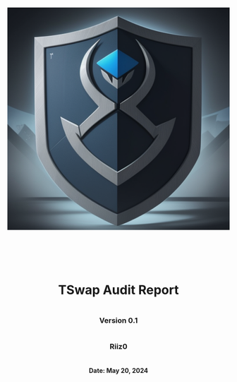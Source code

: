 <!DOCTYPE html>
<html>
<head>
<style>
    .full-page {
        width:  100%;
        height:  100vh; /* This will make the div take up the full viewport height */
        display: flex;
        flex-direction: column;
        justify-content: center;
        align-items: center;
    }
    .full-page img {
        max-width:  200;
        max-height:  200;
        margin-bottom: 5rem;
    }
    .full-page div{
        display: flex;
        flex-direction: column;
        justify-content: center;
        align-items: center;
    }
</style>
</head>
<body>

<div class="full-page">
    <img src="./logo.png" alt="Logo">
    <div>
    <h1>TSwap Audit Report</h1>
    <h3>Version 0.1</h2>
    <h3>Riiz0</h3>
    <h4>Date: May 20, 2024
    </div>
</div>

</body>
</html>

<!-- Your report starts here! -->
# TSwap Audit Report

Prepared by:
- Shawn Rizo

Lead Auditor(s):
- Shawn Rizo

Assisting Auditors:
- None

<div style="page-break-after: always;"></div>

# Table of Contents
- [TSwap Audit Report](#tswap-audit-report)
- [Table of Contents](#table-of-contents)
- [About Shawn Rizo](#about-shawn-rizo)
- [Disclaimer](#disclaimer)
- [Risk Classification](#risk-classification)
- [Audit Details](#audit-details)
  - [Scope](#scope)
- [Protocol Summary](#protocol-summary)
  - [Roles](#roles)
- [Executive Summary](#executive-summary)
  - [Issues found](#issues-found)
- [Findings](#findings)
  - [High](#high)
    - [\[H-1\] Incorrect fee calculation in `TSwapPool::getInputAmountBasedOnOutput` casuses protocol to take too many tokens from users, resulting in lost fees](#h-1-incorrect-fee-calculation-in-tswappoolgetinputamountbasedonoutput-casuses-protocol-to-take-too-many-tokens-from-users-resulting-in-lost-fees)
    - [\[H-2\] Lack of slippage protection in swapExactOutput function](#h-2-lack-of-slippage-protection-in-swapexactoutput-function)
    - [\[H-3\] `TSwapPool::sellPoolTokens` mismatches input and output tokens causing users to receive the incorrect amount of tokens](#h-3-tswappoolsellpooltokens-mismatches-input-and-output-tokens-causing-users-to-receive-the-incorrect-amount-of-tokens)
    - [\[H-4\] In `TSwapPool::_swap` the extra tokens given to users after every `swapCount` breaks the protocol invariant of `x * y = k`](#h-4-in-tswappool_swap-the-extra-tokens-given-to-users-after-every-swapcount-breaks-the-protocol-invariant-of-x--y--k)
  - [Medium](#medium)
    - [\[M-1\] `TSwapPool::deposit` is missing deadline check causing transactions to complete even after the deadline](#m-1-tswappooldeposit-is-missing-deadline-check-causing-transactions-to-complete-even-after-the-deadline)
  - [Low](#low)
    - [\[L-1\] `TSwapPool::LiquidityAdded` event has parameters out of order](#l-1-tswappoolliquidityadded-event-has-parameters-out-of-order)
    - [\[L-2\] Default value returned by `TSwapPool::swapExactInput` results incorrect return value given](#l-2-default-value-returned-by-tswappoolswapexactinput-results-incorrect-return-value-given)
  - [Informational](#informational)
    - [\[I-1\] `PoolFactory::PoolFactory__PoolAlreadyExists` is not used and should be removed](#i-1-poolfactorypoolfactory__poolalreadyexists-is-not-used-and-should-be-removed)
    - [\[I-2\] Event PoolCreated in `PoolFactory` \& `TSwapPool` should have indexed events](#i-2-event-poolcreated-in-poolfactory--tswappool-should-have-indexed-events)
    - [\[I-3\] `.name()` should be `.symbol()` in `PoolFactory::createPool` function](#i-3-name-should-be-symbol-in-poolfactorycreatepool-function)
  - [\[I-4\] In the `TSwapPool` Contructor check for zero address](#i-4-in-the-tswappool-contructor-check-for-zero-address)
    - [\[I-5\] `MINIMUM_WETH_LIQUIDITY` is a constant and therefore not required to be emitted in revert `TSwapPool::deposit`](#i-5-minimum_weth_liquidity-is-a-constant-and-therefore-not-required-to-be-emitted-in-revert-tswappooldeposit)
    - [\[I-6\] Define and use `constant` variables instead of using literals or magic numbers](#i-6-define-and-use-constant-variables-instead-of-using-literals-or-magic-numbers)
    - [\[I-7\] Restructure order following CEI](#i-7-restructure-order-following-cei)
    - [\[I-8\] Missing natspec for `TSwapPool::swapExactInput` function](#i-8-missing-natspec-for-tswappoolswapexactinput-function)
    - [\[I-9\] `public` functions not used internally could be marked `external`](#i-9-public-functions-not-used-internally-could-be-marked-external)
    - [\[I-10\] PUSH0 is not supported by all chains](#i-10-push0-is-not-supported-by-all-chains)
  - [Gas](#gas)
    - [\[G-1\] Variable `uint256 poolTokenReserves` in `TSwapPool::deposit` funciton is not used/not needed](#g-1-variable-uint256-pooltokenreserves-in-tswappooldeposit-funciton-is-not-usednot-needed)

<div style="page-break-after: always;"></div>


# About Shawn Rizo

I am a seasoned Smart Contract Engineer, adept at utilizing agile methodologies to deliver comprehensive insights and high-level overviews of blockchain projects. Specialized in developing and deploying decentralized applications (DApps) on Ethereum and EVM compatible chains. Expertise in Solidity, and security auditing, leading to a significant reduction in vulnerabilities through the strategic use of Foundry and Security Tools like Slither and Aderyn.

# Disclaimer

The Riiz0 team makes all effort to find as many vulnerabilities in the code in the given time period, but holds no responsibilities for the the findings provided in this document. A security audit by the team is not an endorsement of the underlying business or product. The audit was time-boxed and the review of the code was solely on the security aspects of the solidity implementation of the contracts.

# Risk Classification

|            |        | Impact |        |     |
| ---------- | ------ | ------ | ------ | --- |
|            |        | High   | Medium | Low |
|            | High   | H      | H/M    | M   |
| Likelihood | Medium | H/M    | M      | M/L |
|            | Low    | M      | M/L    | L   |

We use the [CodeHawks](https://docs.codehawks.com/hawks-auditors/how-to-evaluate-a-finding-severity) severity matrix to determine severity. See the documentation for more details.

# Audit Details 

The findings described in this document correspond the following commit hash:
```
e643a8d4c2c802490976b538dd009b351b1c8dda
```

## Scope 

```
./src/
#-- PoolFactory.sol
#-- TSwapPool.sol
```

# Protocol Summary 

The TSwap project aims to offer a decentralized platform for users to trade assets among themselves at equitable prices, functioning as a Decentralized Exchange (DEX). Unlike traditional exchanges that rely on order books, TSwap operates as an Automated Market Maker (AMM), utilizing pools of assets. This model is akin to platforms like Uniswap, emphasizing a permissionless trading environment where participants can swap tokens directly through liquidity pools. 

## Roles

- Liquidity Providers: Users who have liquidity deposited into the pools.
- Users: Users who want to swap tokens.

# Executive Summary
## Issues found

| Severity | Number of issues found |
| -------- | ---------------------- |
| High     | 4                      |
| Medium   | 1                      |
| Low      | 2                      |
| Info     | 10                     |
| Gas      | 1                      |
| Total    | 18                     |

# Findings
## High
### [H-1] Incorrect fee calculation in `TSwapPool::getInputAmountBasedOnOutput` casuses protocol to take too many tokens from users, resulting in lost fees

**Description:** The `getInputAmountBasedOnOutput` function is intended to calculate the amoun of tokens a user should deposit given an amount of tokens of output tokens. However, the function currently miscalculates the resulting amount. When calculating the fee, it scales the amount by 10_000 instead of 1_000.

**Impact:** Protocol takes more fees than expected from users.

**Proof of Concept:** The provided code snippet highlights the incorrect calculation in the getInputAmountBasedOnOutput function:

<div style="page-break-after: always;"></div>

```javascript
function testFlawedSwapExactOutput() public {
    uint256 initialLiquidity = 100e18;
    vm.startPrank(liquidityProvider);
    weth.approve(address(pool), initialLiquidity);
    poolToken.approve(address(pool), initialLiquidity);

    pool.deposit({
        wethToDeposit: initialLiquidity,
        minimumLiquidityTokensToMint: 0,
        maximumPoolTokensToDeposit: initialLiquidity,
        deadline: uint64(block.timestamp)
    });
    vm.stopPrank();

    // User has 11 pool tokens
    address someUser = makeAddr("someUser");
    uint256 userInitialPoolTokenBalance = 11e18;
    poolToken.mint(someUser, userInitialPoolTokenBalance);
    vm.startPrank(someUser);
    
    // Users buys 1 WETH from the pool, paying with pool tokens
    poolToken.approve(address(pool), type(uint256).max);
    pool.swapExactOutput(
        poolToken,
        weth,
        1 ether,
        uint64(block.timestamp)
    );

    // Initial liquidity was 1:1, so user should have paid ~1 pool token
    // However, it spent much more than that. The user started with 11 tokens, and now only has less than 1.
    assertLt(poolToken.balanceOf(someUser), 1 ether);
    vm.stopPrank();

    // The liquidity provider can rug all funds from the pool now,
    // including those deposited by user.
    vm.startPrank(liquidityProvider);
    pool.withdraw(
        pool.balanceOf(liquidityProvider),
        1, // minWethToWithdraw
        1, // minPoolTokensToWithdraw
        uint64(block.timestamp)
    );

    assertEq(weth.balanceOf(address(pool)), 0);
    assertEq(poolToken.balanceOf(address(pool)), 0);
}
```

**Recommended Mitigation:** Avoid using magic numbers like "1000" and "10000", instead make constant variables to avoid inputting incorrect values or do the following code snippet:
```diff
    function getInputAmountBasedOnOutput(
        uint256 outputAmount,
        uint256 inputReserves,
        uint256 outputReserves
    )
        public
        pure
        revertIfZero(outputAmount)
        revertIfZero(outputReserves)
        returns (uint256 inputAmount)
    {
-        return ((inputReserves * outputAmount) * 10_000) / ((outputReserves - outputAmount) * 997);
+        return ((inputReserves * outputAmount) * 1_000) / ((outputReserves - outputAmount) * 997);
    }
```

### [H-2] Lack of slippage protection in swapExactOutput function

**Description:** The swapExactOutput function does not include any sort of slippage protection to protect user funds that swap tokens in the pool. Similar to what is done in the swapExactInput function, it should include a parameter (e.g., maxInputAmount) that allows callers to specify the maximum amount of tokens they're willing to pay in their trades.

**Impact:** If market conditions change before the transaciton processes, the user could get a much worse swap.

**Proof of Concept:** 
1. The price of 1 WETH right now is 1,000 USDC
2. User inputs a `swapExactOutput` looking for 1 WETH
   1. inputToken = USDC
   2. outputToken = WETH
   3. outputAmount = 1
   4. deadline = whatever
3. The function does not offer a maxInput amount
4. As the transaction is pending in the mempool, the market changes! And the price moves HUGE -> 1 WETH is now 10,000 USDC. 10x more than the user expected
5. The transaction completes, but the user sent the protocol 10,000 USDC instead of the expected 1,000 USDC 

**Recommended Mitigation:** We should include a `maxInputAmount` so the user only has to spend up to a specific amount, and can predict how much they will spend on the protocol. 
<div style="page-break-after: always;"></div>

```diff
    function swapExactOutput(
        IERC20 inputToken, 
+       uint256 maxInputAmount,
.
.
.
        inputAmount = getInputAmountBasedOnOutput(outputAmount, inputReserves, outputReserves);
+       if(inputAmount > maxInputAmount){
+           revert();
+       }        
        _swap(inputToken, inputAmount, outputToken, outputAmount);
```

### [H-3] `TSwapPool::sellPoolTokens` mismatches input and output tokens causing users to receive the incorrect amount of tokens

**Description:** The `sellPoolTokens` function is intended to allow users to easily sell pool tokens and receive WETH in exchange. Users indicate how many pool tokens they're willing to sell in the `poolTokenAmount` parameter. However, the function currently miscalculaes the swapped amount.

**Impact:** Users will swap the wrong amount of tokens, which is a severe disruption of protcol functionality.

**Proof of Concept:**
1. Scenario Setup: Assume a user wants to sell 100 pool tokens for WETH. The current conversion rate between pool tokens and WETH is 1:10 (meaning 1 pool token equals 10 WETH).
2. Incorrect Swap Logic: When the user calls sellPoolTokens with poolTokenAmount set to 100, the function internally uses swapExactOutput to attempt to convert 100 pool tokens into WETH. Given the conversion rate, the expected output should indeed be 1000 WETH.
3. Actual Outcome: Due to the misuse of swapExactOutput, the function incorrectly calculates the output amount. Instead of calculating the output based on the conversion rate, it might mistakenly use the input amount itself as the output, resulting in an incorrect calculation like returning 100 WETH instead of the expected 1000 WETH.
4. Impact: This error means the user receives significantly fewer WETH than they expected, leading to dissatisfaction and potentially disrupting trust in the protocol.

**Recommended Mitigation:** Consider changing the implementation to use `swapExactInput` instead of `swapExactOutput`. Note that this would also require changing the `sellPoolTokens` function to accept a new parameter (ie `minWethToReceive` to be passed to `swapExactInput`)

```diff
    function sellPoolTokens(
        uint256 poolTokenAmount,
+       uint256 minWethToReceive,    
        ) external returns (uint256 wethAmount) {
```
<div style="page-break-after: always;"></div>

```diff
-        return swapExactOutput(i_poolToken, i_wethToken, poolTokenAmount, uint64(block.timestamp));
+        return swapExactInput(i_poolToken, poolTokenAmount, i_wethToken, minWethToReceive, uint64(block.timestamp));
    }
```


### [H-4] In `TSwapPool::_swap` the extra tokens given to users after every `swapCount` breaks the protocol invariant of `x * y = k`

**Description:** The protocol follows a strict invariant of `x * y = k`. Where:
- `x`: The balance of the pool token
- `y`: The balance of WETH
- `k`: The constant product of the two balances

This means, that whenever the balances change in the protocol, the ratio between the two amounts should remain constant, hence the `k`. However, this is broken due to the extra incentive in the `_swap` function. Meaning that over time the protocol funds will be drained. 

The follow block of code is responsible for the issue. 

```javascript
        swap_count++;
        if (swap_count >= SWAP_COUNT_MAX) {
            swap_count = 0;
            outputToken.safeTransfer(msg.sender, 1_000_000_000_000_000_000);
        }
```

**Impact:** A user could maliciously drain the protocol of funds by doing a lot of swaps and collecting the extra incentive given out by the protocol. 
Most simply put, the protocol's core invariant is broken. 

**Proof of Concept:**
1. A user swaps 10 times, and collects the extra incentive of `1_000_000_000_000_000_000` tokens
2. That user continues to swap untill all the protocol funds are drained
```javascript

    function testInvariantBroken() public {
        vm.startPrank(liquidityProvider);
        weth.approve(address(pool), 100e18);
        poolToken.approve(address(pool), 100e18);
        pool.deposit(100e18, 100e18, 100e18, uint64(block.timestamp));
        vm.stopPrank();

        uint256 outputWeth = 1e17;
```
<div style="page-break-after: always;"></div>

```javascript
        vm.startPrank(user);
        poolToken.approve(address(pool), type(uint256).max);
        poolToken.mint(user, 100e18);
        pool.swapExactOutput(poolToken, weth, outputWeth, uint64(block.timestamp));
        pool.swapExactOutput(poolToken, weth, outputWeth, uint64(block.timestamp));
        pool.swapExactOutput(poolToken, weth, outputWeth, uint64(block.timestamp));
        pool.swapExactOutput(poolToken, weth, outputWeth, uint64(block.timestamp));
        pool.swapExactOutput(poolToken, weth, outputWeth, uint64(block.timestamp));
        pool.swapExactOutput(poolToken, weth, outputWeth, uint64(block.timestamp));
        pool.swapExactOutput(poolToken, weth, outputWeth, uint64(block.timestamp));
        pool.swapExactOutput(poolToken, weth, outputWeth, uint64(block.timestamp));
        pool.swapExactOutput(poolToken, weth, outputWeth, uint64(block.timestamp));

        int256 startingY = int256(weth.balanceOf(address(pool)));
        int256 expectedDeltaY = int256(-1) * int256(outputWeth);

        pool.swapExactOutput(poolToken, weth, outputWeth, uint64(block.timestamp));
        vm.stopPrank();

        uint256 endingY = weth.balanceOf(address(pool));
        int256 actualDeltaY = int256(endingY) - int256(startingY);
        assertEq(actualDeltaY, expectedDeltaY);
    }
```

**Recommended Mitigation:** Remove the extra incentive mechanism. If you want to keep this in, we should account for the change in the x * y = k protocol invariant. Or, we should set aside tokens in the same way we do with fees. 

```diff
-        swap_count++;
-        // Fee-on-transfer
-        if (swap_count >= SWAP_COUNT_MAX) {
-            swap_count = 0;
-            outputToken.safeTransfer(msg.sender, 1_000_000_000_000_000_000);
-        }
```
<div style="page-break-after: always;"></div>

## Medium
### [M-1] `TSwapPool::deposit` is missing deadline check causing transactions to complete even after the deadline

**Description:** The `deposit` function accepts a deadline parameter, which according to the documentation is "The deadline for the transaction to be completed by". However, this parameter is never used, as a consequence, operations that add liquidity to the pool might be executed at unexpected times, in market conditions where the deposit rate is unfavorable.

**Impact:** Transactions could be sent when market conditions are unfavorable, even when adding a deadline parameter.

**Proof of Concept:** The `deadline` parameter is unused.
```
Warning (5667): Unused function parameter. Remove or comment out the variable name to silence this warning.
   --> src/TSwapPool.sol:100:9:
    |
100 |         uint64 deadline
    |         ^^^^^^^^^^^^^^^
```

**Recommended Mitigation:** Consider making the following change to the function.

```diff
    function deposit(
        uint256 wethToDeposit,
        uint256 minimumLiquidityTokensToMint,
        uint256 maximumPoolTokensToDeposit,
        uint64 deadline
    )
        external
+       revertIfDeadlinePassed(deadline)
        revertIfZero(wethToDeposit)
        returns (uint256 liquidityTokensToMint)
    {
```


## Low 
### [L-1] `TSwapPool::LiquidityAdded` event has parameters out of order

**Description:** When the `LiquidityAdded` event is emitted in the `TSwapPool::_addLiquidityMintAndTransfer` function, it logs values in an incorrect order. The `poolTokensToDeposit` value should go in the third parameter position, whereas the `wethToDeposit` value should go second.

**Impact:** Event emission is incorrect, leading to off-chain functions potentially malfunctioning.

**Proof of Concept:**
```diff
-        emit LiquidityAdded(msg.sender, poolTokensToDeposit, wethToDeposit);
+        emit LiquidityAdded(msg.sender, wethToDeposit, poolTokensToDeposit);
```

**Recommended Mitigation:** Test all events and double check and see if the correct log values are being displayed for all events.

### [L-2] Default value returned by `TSwapPool::swapExactInput` results incorrect return value given

**Description:** The `swapExactInput` function is expected to return the actual amount of tokens bought by the caller. However, while it declares the named return value `output` it is never assigned a value, nor uses an explicit return statement.

**Impact:** The return value will always be 0, giving incorrect information to the caller

**Proof of Concept:** The swapExactInput function calculates the outputAmount based on the input amount, input reserves, and output reserves, and then compares this calculated outputAmount against the minOutputAmount provided by the caller. If the calculated outputAmount is less than the minOutputAmount, the function reverts with the TSwapPool__OutputTooLow error. The protocol is giving the wrong return, which implies that the outputAmount returned by the function might not be what the caller expects. This could lead to confusion about whether the error is due to the calculation logic itself or the comparison against minOutputAmount.

**Recommended Mitigation:**
```diff
    {
        uint256 inputReserves = inputToken.balanceOf(address(this));
        uint256 outputReserves = outputToken.balanceOf(address(this));

-        uint256 outputAmount = getOutputAmountBasedOnInput(inputAmount, inputReserves, outputReserves);
+        output = getOutputAmountBasedOnInput(inputAmount, inputReserves, outputReserves);
-        if (outputAmount < minOutputAmount) {
-            revert TSwapPool__OutputTooLow(outputAmount, minOutputAmount);
          }
+          if (output < minOutputAmount) {
+            revert TSwapPool__OutputTooLow(outputAmount, minOutputAmount);
          }
-        _swap(inputToken, inputAmount, outputToken, outputAmount);
+        _swap(inputToken, inputAmount, outputToken, output);
    }
```


## Informational
### [I-1] `PoolFactory::PoolFactory__PoolAlreadyExists` is not used and should be removed

**Description:** In the `PoolFactory` there is a custom error that checks for if a pool does not exist. Unfortunately the custom error isn't being used and therefore is not need.

**Impact:** Having an unused custom error does not directly cause gas wastage, but it's good practice to keep the contract clean and focused on its essential functionalities.

**Proof of Concept:** 

```diff
- error PoolFactory__PoolDoesNotExist(address tokenAddress);
```

**Recommended Mitigation:** Proof read code and double check variables, functions, custom errors for any unused objects.

### [I-2] Event PoolCreated in `PoolFactory` & `TSwapPool` should have indexed events

**Description:** Index event fields make the field more quickly accessible to off-chain tools that parse events. However, note that each index field costs extra gas during emission, so it's not necessarily best to index the maximum allowed per event (three fields). Each event should use three indexed fields if there are three or more fields, and gas usage is not particularly of concern for the events in question. If there are fewer than three fields, all of the fields should be indexed.

**Impact:** Not indexing enough parameters in events can lead to inefficient querying of event logs, potentially impacting the performance and responsiveness of applications that depend on these events for real-time data analysis or notifications. Additionally, not indexing parameters that are frequently used for filtering or searching can limit the effectiveness of these applications.

**Proof of Concept:** 
- Found in src/TSwapPool.sol: Line: 44
- Found in src/PoolFactory.sol: Line: 37
- Found in src/TSwapPool.sol: Line: 46
- Found in src/TSwapPool.sol: Line: 43

**Recommended Mitigation:** To mitigate this issue, the events in the contracts should be reviewed to determine which parameters are most likely to be used for filtering or searching. Parameters identified as candidates for frequent filtering or searching should be indexed. At least three of them should be indexed to support efficient querying. The implementation would look something like this:

### [I-3] `.name()` should be `.symbol()` in `PoolFactory::createPool` function

**Description:** In the `createPool` function of the `PoolFactory` smart contract, the token's symbol is incorrectly retrieved using `.name()` instead of `.symbol()`. This mistake leads to incorrect data being assigned to the liquidity token's symbol, which could mislead users and affect the functionality of the contract.

**Impact:** Using `.name()` to fetch the token's symbol results in assigning the token's full name as its symbol, which goes against the standard convention of ERC20 tokens where the symbol is a shorter identifier. This discrepancy can cause confusion for users and may lead to errors in interactions with the contract, as the symbol is a critical piece of information for identifying and distinguishing between different tokens.

**Proof of Concept:** 
```diff
- string memory liquidityTokenSymbol = string.concat("ts", IERC20(tokenAddress).name());
+ string memory liquidityTokenSymbol = string.concat("ts", IERC20(tokenAddress).symbol());
```

**Recommended Mitigation:** To rectify this issue, the `createPool` function should be updated to correctly use `.symbol()` to retrieve the token's symbol. This change ensures that the correct symbol is assigned to the liquidity token, aligning with the standard expectations for ERC20 tokens and improving the clarity and reliability of the contract's operations. The corrected line of code would be:

## [I-4] In the `TSwapPool` Contructor check for zero address

**Description:** The constructor of the `TSwapPool` smart contract should include checks to ensure that the addresses passed as arguments are not zero addresses. This is a critical security measure to prevent vulnerabilities such as loss of funds, unauthorized access, and unexpected behavior due to interactions with zero addresses.

**Impact:** If a zero address is used as a recipient for token transfers, the tokens sent will be irretrievable. Additionally, granting permissions or privileges to a zero address can lead to unauthorized actions or control over the contract.

**Proof of Concept:** 
```diff
    constructor(
        address poolToken,
        address wethToken,
        string memory liquidityTokenName,
        string memory liquidityTokenSymbol
    )
        ERC20(liquidityTokenName, liquidityTokenSymbol)
    {
+       if(wethToken == address(0)) {
+            revert();
+        }
+       if(poolToken == address(0)) {
+            revert();
+        }

        i_wethToken = IERC20(wethToken);     
        i_poolToken = IERC20(poolToken);
    }
```

**Recommended Mitigation:** To mitigate this risk, the constructor should include `require` statements to check that neither `poolToken` nor `wethToken` is a zero address before proceeding with the initialization. Here's an example of how to implement this check:

### [I-5] `MINIMUM_WETH_LIQUIDITY` is a constant and therefore not required to be emitted in revert `TSwapPool::deposit`

**Description:** In the `TSwapPool::deposit` function, the `MINIMUM_WETH_LIQUIDITY` constant is incorrectly included in the revert message. Since constants are immutable and their values are known at compile time, they do not change and thus do not need to be part of the revert message.

**Impact:** Including constants in revert messages can lead to confusion and inefficiency. It unnecessarily inflates the size of the revert message, which can impact gas costs and make debugging more difficult due to the increased complexity of the error message.

**Proof of Concept:**
```diff
if (wethToDeposit < MINIMUM_WETH_LIQUIDITY) {
-    revert TSwapPool__WethDepositAmountTooLow(MINIMUM_WETH_LIQUIDITY,wethToDeposit);
}
if (wethToDeposit < MINIMUM_WETH_LIQUIDITY) {
+    revert TSwapPool__WethDepositAmountTooLow(wethToDeposit);
}
```

**Recommended Mitigation:** To mitigate this issue, the revert message should be simplified to exclude the `MINIMUM_WETH_LIQUIDITY` constant. The revised revert message should focus on the key issue—whether the deposit amount is too low—and remove the inclusion of the constant value. The corrected code would look like this:

### [I-6] Define and use `constant` variables instead of using literals or magic numbers

**Description:** The smart contract uses literal values (magic numbers) directly in the code, specifically in mathematical expressions and calculations. These literals represent fixed values that are used repeatedly throughout the contract. Defining these values as `constant` variables improves readability, maintainability, and reduces the risk of errors. Constants are named entities that clearly express the purpose of the value they hold, making the code more self-documenting and easier to understand.

**Impact:** Using literal values directly in the code can lead to several issues:
- Readability and Maintainability: Magic numbers can make the code harder to read and maintain, as their purpose is not immediately clear without looking up their definitions elsewhere in the code.
- Error Prone: Hardcoding values can introduce errors, especially if the same value is used in multiple places and needs to be changed. Changing a magic number requires updating every occurrence, increasing the risk of oversight.
- Gas Efficiency: Although not directly related to the use of constants versus literals, defining constants can sometimes offer minor optimizations in terms of gas efficiency, as the compiler might optimize the use of constants better than literals.

**Proof of Concept:**
- Found in src/TSwapPool.sol [Line: 239](src/TSwapPool.sol#L239)

	```solidity
	        uint256 inputAmountMinusFee = inputAmount * 997;
	```

- Found in src/TSwapPool.sol [Line: 241](src/TSwapPool.sol#L241)
  ```solidity
          uint256 denominator = (inputReserves * 1000) + inputAmountMinusFee;
  ```

- Found in src/TSwapPool.sol [Line: 259](src/TSwapPool.sol#L259)

	```solidity
	        return ((inputReserves * outputAmount) * 10000) / ((outputReserves - outputAmount) * 997);
	```

- Found in src/TSwapPool.sol [Line: 396](src/TSwapPool.sol#L396)

	```solidity
	            1e18, i_wethToken.balanceOf(address(this)), i_poolToken.balanceOf(address(this))
	```

- Found in src/TSwapPool.sol [Line: 402](src/TSwapPool.sol#L402)

	```solidity
	            1e18, i_poolToken.balanceOf(address(this)), i_wethToken.balanceOf(address(this))
	```

**Recommended Mitigation:** To address this issue, the contract should define constants for all literal values used in calculations. This involves identifying all unique literal values and replacing them with named constants. For example, the literal `997` could be replaced with a constant named `FEE_REDUCTION_FACTOR`, and `1e18` could be replaced with a constant named `ONE_ETHER_IN_WEI`. This approach enhances the clarity and robustness of the contract's code.

### [I-7] Restructure order following CEI 

**Description:** The current implementation of the contract performs an external call followed by a state-changing operation, which is flagged as a potential vulnerability according to the Common Exploit Identifier (CEI) principles. Specifically, the assignment of `liquidityTokensToMint` occurs after the `_addLiquidityMintAndTransfer` external function call, creating a window where the outcome of the external call could be influenced by malicious actors.

**Impact:** Performing state-changing operations after external calls can lead to vulnerabilities that allow attackers to manipulate the contract's state or exploit the contract's logic. This can result in financial losses, loss of control over the contract, or other unintended consequences.

**Proof of Concept:**
```diff
        } else {
-            _addLiquidityMintAndTransfer(wethToDeposit, maximumPoolTokensToDeposit, wethToDeposit);
-            liquidityTokensToMint = wethToDeposit;
        }

        } else {
+            liquidityTokensToMint = wethToDeposit;
+            _addLiquidityMintAndTransfer(wethToDeposit, maximumPoolTokensToDeposit, wethToDeposit);
        }
```

**Recommended Mitigation:** To mitigate this issue and adhere to CEI principles, the assignment of `liquidityTokensToMint` should be moved before the `_addLiquidityMintAndTransfer` external call. This change minimizes the window of opportunity for potential exploits by reducing the time between the external call and the subsequent state change. The revised code would look like this:

### [I-8] Missing natspec for `TSwapPool::swapExactInput` function

**Description:** The `swapExactInput` function lacks NatSpec comments, which are essential for documenting the purpose, parameters, and return values of the function. NatSpec comments are a standard way of adding documentation to Solidity functions, enabling tools and developers to easily understand the function's intent and usage.

**Impact:** Without NatSpec comments, understanding the functionality and expected behavior of the `swapExactInput` function becomes more challenging. This lack of documentation can hinder the development process, impacting the readability and maintainability of the codebase.

**Proof of Concept:**
```javascript
/*
// Missing natspec
*/
    function swapExactInput(
        IERC20 inputToken, 
        uint256 inputAmount, 
        IERC20 outputToken, 
        uint256 minOutputAmount,  receive
        uint64 deadline
    )
```

**Recommended Mitigation:** To address this issue, add a NatSpec comment block above the `swapExactInput` function declaration. This comment should describe the function's purpose, its parameters, and what it returns. Here's an example of how to add NatSpec comments to the function:

### [I-9] `public` functions not used internally could be marked `external`

**Description:** Instead of marking a function as `public`, consider marking it as `external` if it is not used internally.

**Impact:** Marking functions as `external` when they are not meant to be called from outside the contract can lead to several benefits:
- Cost Savings: Calls to `external` functions are cheaper in terms of gas fees, as they avoid the overhead of copying function arguments.
- Security: Reducing the surface area of functions callable from outside the contract can reduce the attack vector for potential exploits.
- Clarity: Marking functions appropriately as `internal`, `private`, or `external` improves code readability and understanding of the contract's intended usage patterns.

**Proof of Concept:**
- Found in src/TSwapPool.sol [Line: 263](src/TSwapPool.sol#L263)

	```solidity
	    function swapExactInput(
	```
- Found in src/TSwap.sol [Line:380](src/TSwapPool.sol#L380)
  ```solidity
  function totalLiquidityTokenSupply(
  ```

**Recommended Mitigation:** To address this issue, review the functions in your contract to identify those that are not intended to be called from outside the contract. Functions that meet this criterion should be marked as `external` instead of `public`. This change will optimize the contract's performance and security posture. For example, if the `swapExactInput` function in `TSwapPool.sol` is not meant to be called from outside the contract, it should be marked as `external`.

### [I-10] PUSH0 is not supported by all chains

**Description:** Solc compiler version 0.8.20 switches the default target EVM version to Shanghai, which means that the generated bytecode will include PUSH0 opcodes. Be sure to select the appropriate EVM version in case you intend to deploy on a chain other than mainnet like L2 chains that may not support PUSH0, otherwise deployment of your contracts will fail.

**Impact:** The inability to deploy contracts on certain chains due to unsupported opcodes can significantly limit the accessibility and usability of your decentralized application (dApp). It restricts the ability to scale applications across different layers of the Ethereum ecosystem, potentially hindering adoption and growth.

**Proof of Concept:**
- Found in src/PoolFactory.sol [Line: 15](src/PoolFactory.sol#L15)

	```solidity
	pragma solidity 0.8.20;
	```

- Found in src/TSwapPool.sol [Line: 15](src/TSwapPool.sol#L15)

	```solidity
	pragma solidity 0.8.20;
	```

**Recommended Mitigation:** To mitigate this issue, you should specify the EVM version explicitly in your contract's pragma directive if you plan to deploy on chains that do not support the Shanghai EVM version. This ensures compatibility with the target EVM version and avoids the use of unsupported opcodes. For example, if deploying on an L2 chain that supports the London EVM version, you should modify the pragma directive accordingly:


## Gas 
### [G-1] Variable `uint256 poolTokenReserves` in `TSwapPool::deposit` funciton is not used/not needed

**Description:** The variable `poolTokenReserves` is assigned the result of `i_poolToken.balanceOf(address(this))`, which retrieves the balance of pool tokens held by the contract. However, this variable is declared but never used anywhere in the code. Unused variables consume storage space and can lead to unnecessary gas costs during contract execution.

**Impact:** Unused variables increase the storage footprint of the contract, which can lead to higher gas costs for transactions and deployments. Additionally, unused variables can obscure the code's logic, making it harder to understand and maintain.

**Proof of Concept:**
```diff
        if (totalLiquidityTokenSupply() > 0) {
            uint256 wethReserves = i_wethToken.balanceOf(address(this));
-            uint256 poolTokenReserves = i_poolToken.balanceOf(address(this));
```

**Recommended Mitigation:** To address this issue, you should remove the unused variable `poolTokenReserves` from your code. If the intention behind declaring this variable was to calculate or compare the pool token reserves, ensure that the necessary logic utilizing this variable is implemented correctly. If the variable is indeed not needed, simply removing it will clean up the code and save on gas costs. Here's the revised code without the unused variable:
